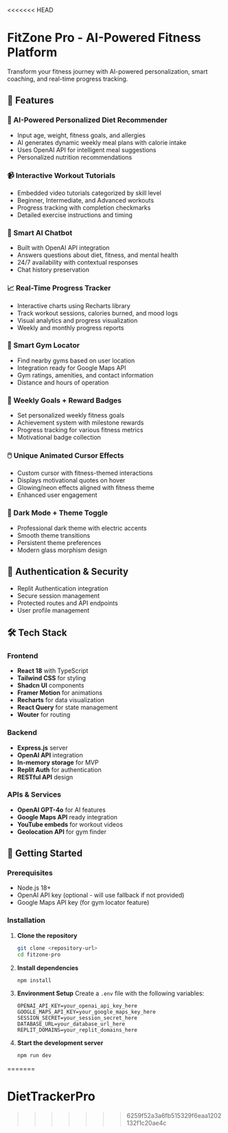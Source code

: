 <<<<<<< HEAD
# FitZone Pro - AI-Powered Fitness Platform

Transform your fitness journey with AI-powered personalization, smart coaching, and real-time progress tracking.

## 🌟 Features

### 🤖 AI-Powered Personalized Diet Recommender
- Input age, weight, fitness goals, and allergies
- AI generates dynamic weekly meal plans with calorie intake
- Uses OpenAI API for intelligent meal suggestions
- Personalized nutrition recommendations

### 📹 Interactive Workout Tutorials
- Embedded video tutorials categorized by skill level
- Beginner, Intermediate, and Advanced workouts
- Progress tracking with completion checkmarks
- Detailed exercise instructions and timing

### 🧠 Smart AI Chatbot
- Built with OpenAI API integration
- Answers questions about diet, fitness, and mental health
- 24/7 availability with contextual responses
- Chat history preservation

### 📈 Real-Time Progress Tracker
- Interactive charts using Recharts library
- Track workout sessions, calories burned, and mood logs
- Visual analytics and progress visualization
- Weekly and monthly progress reports

### 📍 Smart Gym Locator
- Find nearby gyms based on user location
- Integration ready for Google Maps API
- Gym ratings, amenities, and contact information
- Distance and hours of operation

### 🎯 Weekly Goals + Reward Badges
- Set personalized weekly fitness goals
- Achievement system with milestone rewards
- Progress tracking for various fitness metrics
- Motivational badge collection

### 🖱️ Unique Animated Cursor Effects
- Custom cursor with fitness-themed interactions
- Displays motivational quotes on hover
- Glowing/neon effects aligned with fitness theme
- Enhanced user engagement

### 🌙 Dark Mode + Theme Toggle
- Professional dark theme with electric accents
- Smooth theme transitions
- Persistent theme preferences
- Modern glass morphism design

## 🔐 Authentication & Security

- Replit Authentication integration
- Secure session management
- Protected routes and API endpoints
- User profile management

## 🛠️ Tech Stack

### Frontend
- **React 18** with TypeScript
- **Tailwind CSS** for styling
- **Shadcn UI** components
- **Framer Motion** for animations
- **Recharts** for data visualization
- **React Query** for state management
- **Wouter** for routing

### Backend
- **Express.js** server
- **OpenAI API** integration
- **In-memory storage** for MVP
- **Replit Auth** for authentication
- **RESTful API** design

### APIs & Services
- **OpenAI GPT-4o** for AI features
- **Google Maps API** ready integration
- **YouTube embeds** for workout videos
- **Geolocation API** for gym finder

## 🚀 Getting Started

### Prerequisites
- Node.js 18+ 
- OpenAI API key (optional - will use fallback if not provided)
- Google Maps API key (for gym locator feature)

### Installation

1. **Clone the repository**
   ```bash
   git clone <repository-url>
   cd fitzone-pro
   ```

2. **Install dependencies**
   ```bash
   npm install
   ```

3. **Environment Setup**
   Create a `.env` file with the following variables:
   ```env
   OPENAI_API_KEY=your_openai_api_key_here
   GOOGLE_MAPS_API_KEY=your_google_maps_key_here
   SESSION_SECRET=your_session_secret_here
   DATABASE_URL=your_database_url_here
   REPLIT_DOMAINS=your_replit_domains_here
   ```

4. **Start the development server**
   ```bash
   npm run dev
   
=======
# DietTrackerPro
>>>>>>> 6259f52a3a6fb515329f6eaa1202132f1c20ae4c

